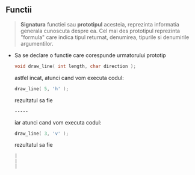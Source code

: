 ## Functii

> **Signatura** functiei sau **prototipul** acesteia, reprezinta informatia generala cunoscuta despre ea. Cel mai des prototipul reprezinta "formula" care indica tipul returnat, denumirea, tipurile si denumirile argumentilor.

* Sa se declare o functie care corespunde urmatorului prototip
  ```c
  void draw_line( int length, char direction );
  ```
  astfel incat, atunci cand vom executa codul:
  ```c
  draw_line( 5, 'h' );
  ```
  rezultatul sa fie
  ```
  -----
  ```
  iar atunci cand vom executa codul:
  ```c
  draw_line( 3, 'v' );
  ```
  rezultatul sa fie
  ```
  |
  |
  |
  ```

